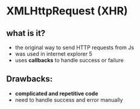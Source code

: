 # XMLHttpRequest (XHR)

## what is it?
- the original way to send HTTP requests from Js
- was used in internet explorer 5
- uses **callbacks** to handle success or failure

## Drawbacks:
- **complicated and repetitive code**
- need to handle success and error manually
